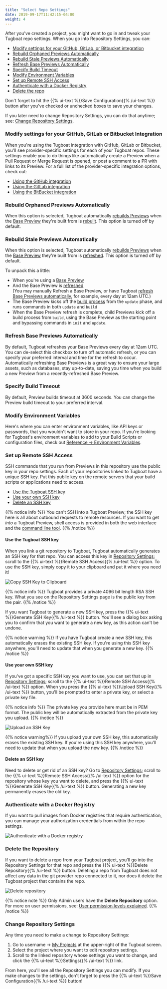 ```yaml
---
title: "Select Repo Settings"
date: 2019-09-17T11:42:15-04:00
weight: 4
---
```


After you've created a project, you might want to go in and tweak your Tugboat
repo settings. When you go into Repository Settings, you can:

- [Modify settings for your GitHub, GitLab, or Bitbucket integration](#modify-settings-for-your-github-gitlab-or-bitbucket-integration)
- [Rebuild Orphaned Previews Automatically](#rebuild-orphaned-previews-automatically)
- [Rebuild Stale Previews Automatically](#rebuild-stale-previews-automatically)
- [Refresh Base Previews Automatically](#refresh-base-previews-automatically)
- [Specify Build Timeout](#specify-build-timeout)
- [Modify Environment Variables](#modify-environment-variables)
- [Set up Remote SSH Access](#set-up-remote-ssh-access)
- [Authenticate with a Docker Registry](#authenticate-with-a-docker-registry)
- [Delete the repo](#delete-the-repository)

Don't forget to hit the {{% ui-text %}}Save Configuration{{% /ui-text %}} button
after you've checked or unchecked boxes to save your changes.

If you later need to change Repository Settings, you can do that anytime; see:
[Change Repository Settings](#change-repository-settings).

### Modify settings for your GitHub, GitLab or Bitbucket Integration

When you're using the Tugboat integration with GitHub, GitLab or Bitbucket,
you'll see provider-specific settings for each of your Tugboat repos. These
settings enable you to do things like automatically create a Preview when a Pull
Request or Merge Request is opened, or post a comment to a PR with links to its
Preview. For a full list of the provider-specific integration options, check
out:

- [Using the GitHub integration](../connect-with-your-provider/#using-the-github-integration)
- [Using the GitLab integration](../connect-with-your-provider/#using-the-gitlab-integration)
- [Using the BitBucket integration](../connect-with-your-provider/#using-the-bitbucket-integration)

### Rebuild Orphaned Previews Automatically

When this option is selected, Tugboat automatically
[rebuilds Previews](/building-a-preview/automate-previews/auto-update/) when the
[Base Preview](/building-a-preview/work-with-base-previews/set-a-base-preview/)
they're built from is
[rebuilt](/building-a-preview/work-with-base-previews/change-or-update/). This
option is turned off by default.

### Rebuild Stale Previews Automatically

When this option is selected, Tugboat automatically
[rebuilds Previews](/building-a-preview/automate-previews/auto-update/) when the
[Base Preview](/building-a-preview/work-with-base-previews/set-a-base-preview/)
they're built from is
[refreshed](/building-a-preview/work-with-base-previews/change-or-update/#update-a-base-preview).
This option is turned off by default.

To unpack this a little:

- When you're using a
  [Base Preview](/building-a-preview/work-with-base-previews/set-a-base-preview)
- And the Base Preview is
  [refreshed](/building-a-preview/work-with-base-previews/change-or-update/#update-a-base-preview)  
  (You may manually Refresh a Base Preview, or have Tugboat
  [refresh Base Previews automatically](#refresh-base-previews-automatically),
  for example, every day at 12am UTC.)
- The Base Preview kicks off the
  [build process](/building-a-preview/preview-deep-dive/how-previews-work/#the-build-process-explained)
  from the `update` phase, and runs commands in both `update` and `build`
- When the Base Preview refresh is complete, child Previews kick off a build
  process from `build`, using the Base Preview as the starting point and
  bypassing commands in `init` and `update`.

### Refresh Base Previews Automatically

By default, Tugboat refreshes your Base Previews every day at 12am UTC. You can
de-select this checkbox to turn off automatic refresh, or you can specify your
preferred interval and time for the refresh to occur. Automatically refreshing
Base Previews is a great way to ensure your large assets, such as databases,
stay up-to-date, saving you time when you build a new Preview from a
recently-refreshed Base Preview.

### Specify Build Timeout

By default, Preview builds timeout at 3600 seconds. You can change the Preview
build timeout to your preferred interval.

### Modify Environment Variables

Here's where you can enter environment variables, like API keys or passwords,
that you wouldn't want to store in your repo. If you're looking for Tugboat's
environment variables to add to your Build Scripts or configuration files, check
out
[Reference -> Environment Variables](/setting-up-services/reference/environment-variables).

### Set up Remote SSH Access

SSH commands that you run from Previews in this repository use the public key in
your repo settings. Each of your repositories linked to Tugboat have a unique
SSH key. Put this public key on the remote servers that your build scripts or
applications need to access.

- [Use the Tugboat SSH key](#use-the-tugboat-ssh-key)
- [Use your own SSH key](#use-your-own-ssh-key)
- [Delete an SSH key](#delete-an-ssh-key)

{{% notice info %}} You can't SSH into a Tugboat Preview; the SSH key here is
all about outbound requests to remote resources. If you want to get _into_ a
Tugboat Preview, shell access is provided in both the web interface and the
[command line tool](/tugboat-cli/). {{% /notice %}}

#### Use the Tugboat SSH key

When you link a git repository to Tugboat, Tugboat automatically generates an
SSH key for that repo. You can access this key in
[Repository Settings](#change-repository-settings); scroll to the
{{% ui-text %}}Remote SSH Access{{% /ui-text %}} option. To use the SSH key,
simply copy it to your clipboard and put it where you need it!

![Copy SSH Key to Clipboard](../../_images/remote-ssh-access-copy-ssh-key.png)

{{% notice info %}} Tugboat provides a private 4096 bit length RSA SSH key. What
you see on the Repository Settings page is the public key from the pair.
{{% /notice %}}

If you want Tugboat to generate a new SSH key, press the {{% ui-text %}}Generate
SSH Key{{% /ui-text %}} button. You'll see a dialog box asking you to confirm
that you want to generate a new key, as this action can't be undone.

{{% notice warning %}} If you have Tugboat create a new SSH key, this
automatically erases the existing SSH key. If you're using this SSH key
anywhere, you'll need to update that when you generate a new key.
{{% /notice %}}

#### Use your own SSH key

If you've got a specific SSH key you want to use, you can set that up in
[Repository Settings](#change-repository-settings); scroll to the
{{% ui-text %}}Remote SSH Access{{% /ui-text %}} option. When you press the
{{% ui-text %}}Upload SSH Key{{% /ui-text %}} button, you'll be prompted to
enter a private key, or select a private key file.

{{% notice info %}} The private key you provide here must be in PEM format. The
public key will be automatically extracted from the private key you upload.
{{% /notice %}}

![Upload an SSH Key](../../_images/remote-ssh-access-upload-an-ssh-key.png)

{{% notice warning%}} If you upload your own SSH key, this automatically erases
the existing SSH key. If you're using this SSH key anywhere, you'll need to
update that when you upload the new key. {{% /notice %}}

#### Delete an SSH key

Need to delete or get rid of an SSH key? Go to
[Repository Settings](#change-repository-settings); scroll to the
{{% ui-text %}}Remote SSH Access{{% /ui-text %}} option for the repository whose
key you want to delete, and press the {{% ui-text %}}Generate SSH
Key{{% /ui-text %}} button. Generating a new key permanently erases the old key.

### Authenticate with a Docker Registry

If you want to pull images from Docker registries that require authentication,
you can manage your authorization credentials from within the repo settings.

![Authenticate with a Docker registry](../../_images/authenticate-with-a-docker-registry-add-credentials.png)

### Delete the Repository

If you want to delete a repo from your Tugboat project, you'll go into the
Repository Settings for that repo and press the {{% ui-text %}}Delete
Repository{{% /ui-text %}} button. Deleting a repo from Tugboat does not affect
any data in the git provider repo connected to it, nor does it delete the
Tugboat project that contains the repo.

![Delete repository](../../_images/delete-repository.png)

{{% notice note %}} Only Admin users have the **Delete Repository** option. For
more on user permissions, see:
[User permission levels explained](/administer-tugboat-crew/user-admin/#user-permission-levels-explained).
{{% /notice %}}

### Change Repository Settings

Any time you need to make a change to Repository Settings:

1. Go to username -> [My Projects](https://dashboard.tugboat.qa/projects) at the
   upper-right of the Tugboat screen.
2. Select the project where you want to edit repository settings.
3. Scroll to the linked repository whose settings you want to change, and click
   the {{% ui-text %}}Settings{{% /ui-text %}} link.

From here, you'll see all the Repository Settings you can modify. If you make
changes to the settings, don't forget to press the {{% ui-text %}}Save
Configuration{{% /ui-text %}} button!
